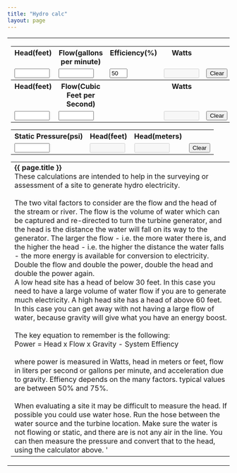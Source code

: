 ```yaml
---
title: "Hydro calc"
layout: page
---
```

<script type="text/javascript">
<!--
function perRound(num, precision) {
  precision = typeof(precision) != 'undefined' ? precision : 9;
	// remark if passed from caller
	precision = parseInt(precision); // make certain the decimal precision is an integer
	var result1 = num * Math.pow(10, precision);
	var result2 = Math.round(result1);
	var result3 = result2 / Math.pow(10, precision);
	return result3;
}


function docalc2()
{
  document.temps.watts2.value=perRound(Number(document.temps.head2.value * document.temps.flow2.value * 0.18 * (document.temps.efficiency2.value *.01)),Number(2));
  document.temps.watts3.value=document.temps.watts2.value
  document.temps.head3.value=document.temps.head2.value;

  document.temps.flow3.value=perRound(Number(document.temps.flow2.value * 0.002228),6);
  
  document.temps.pressure4.value=perRound(Number(document.temps.head2.value * 0.432781),6);
  docalc4();
}
function clearForm2()
{
  document.temps.head2.value = "";
  document.temps.flow2.value = "";
  document.temps.efficiency2.value = "";
  document.temps.watts2.value = "";
  document.temps.head3.value = "";
  document.temps.flow3.value = "";
  document.temps.watts3.value = "";
}
function docalc3()
{
  document.temps.head2.value=document.temps.head3.value;

  document.temps.flow2.value=perRound(Number(document.temps.flow3.value * 448.9),Number(2));

  document.temps.watts2.value=perRound(Number(document.temps.head2.value * document.temps.flow2.value * 0.18 * (document.temps.efficiency2.value *.01)),Number(2));
  document.temps.watts3.value=document.temps.watts2.value

  document.temps.pressure4.value=perRound(Number(document.temps.head3.value * 0.432781),6);
  docalc4();
}
function clearForm3()
{
  document.temps.head2.value = "";
  document.temps.flow2.value = "";
  document.temps.efficiency2.value = "";
  document.temps.watts2.value = "";
  document.temps.head3.value = "";
  document.temps.flow3.value = "";
  document.temps.watts3.value = "";
}
function docalc4()
{
  pressure4=Number(document.temps.pressure4.value);

  document.temps.headfeet4.value=perRound(Number(pressure4 / 0.432781),Number(2));
  document.temps.headmeters4.value=perRound(Number(document.temps.headfeet4.value * 0.3048),Number(2));

  document.temps.head2.value = document.temps.headfeet4.value;
  document.temps.head3.value = document.temps.headfeet4.value;

}
function clearForm4()
{
  document.temps.pressure4.value = "";
  document.temps.headfeet4.value = "";
  document.temps.headmeters4.value = "";
}
//-->
</script>
<table width="100%" cellpadding="4" cellspacing="0" border="0" align="center">
<tr>
<td>
<form name="temps">
<table align="center">
    <tr>
      <th valign="top">Head(feet)</th>
      <th valign="top">Flow(gallons per minute)</th>
      <th valign="top">Efficiency(%)</th>
      <th valign="top">Watts</th>
      <th valign="top">&nbsp;</th>
  	</tr>
    <tr>
  	  <td valign="top"><input type="text" name="head2" onChange="docalc2()" style="width:6em" value="" maxlength="6" size="6" />	</td>
  	  <td valign="top"><input type="text" name="flow2" onChange="docalc2()" style="width:6em" value="" maxlength="6" size="6" />	</td>
  	  <td valign="top"><input type="text" name="efficiency2" onChange="docalc2()" style="width:3em" value="50" maxlength="3" size="3" />	</td>
  	  <td valign="top"><input type="text" name="watts2" disabled="disabled" style="width:6em" value="" maxlength="6" size="6" />	</td>
  	  <td valign="top"><input type="button"  value="Clear" onClick=clearForm2() />	</td>
    </tr>
    <tr>
      <th valign="top">Head(feet)</th>
      <th valign="top">Flow(Cubic Feet per Second)</th>
      <th valign="top">&nbsp;</th>
      <th valign="top">Watts</th>
      <th valign="top">&nbsp;</th>
  	</tr>
    <tr>
  	  <td valign="top"><input type="text" name="head3" onChange="docalc3()" style="width:6em" value="" maxlength="6" size="6" />	</td>
  	  <td valign="top"><input type="text" name="flow3" onChange="docalc3()" style="width:6em" value="" maxlength="6" size="6" />	</td>
  	  <td valign="top">&nbsp;</td>
  	  <td valign="top"><input type="text" name="watts3" disabled="disabled" style="width:6em" value="" maxlength="6" size="6" />	</td>
  	  <td valign="top"><input type="button"  value="Clear" onClick=clearForm3() />	</td>
    </tr>
</table>
<table align="center">
    <tr>
      <th valign="top">Static Pressure(psi)</th>
      <th valign="top">Head(feet)</th>
      <th valign="top">Head(meters)</th>
      <th valign="top">&nbsp;</th>
  	</tr>
    <tr>
  	  <td valign="top"><input type="text" name="pressure4" onChange="docalc4()" style="width:6em" value="" maxlength="6" size="4" />	</td>
  	  <td valign="top"><input type="text" name="headfeet4" disabled="disabled" style="width:6em" value="" maxlength="6" size="4" />	</td>
  	  <td valign="top"><input type="text" name="headmeters4" disabled="disabled" style="width:6em" value="" maxlength="6" size="4" />	</td>
  	  <td valign="top"><input type="button"  value="Clear" onClick=clearForm4() />	</td>
    </tr>
</table>
</form>
<table align="center">
	<tr>
	  <td>
      <b>{{ page.title }}</b><br />
These calculations are intended to help in the surveying or assessment of a site to generate 
hydro electricity.
<br /><br />
The two vital factors to consider are the flow and the head of the stream or river. 
The flow is the volume of water which can be captured and re-directed to turn the 
turbine generator, and the head is the distance the water will fall on its way to the 
generator. The larger the flow - i.e. the more water there is, and the higher the head 
- i.e. the higher the distance the water falls - the more energy is available for conversion 
to electricity. Double the flow and double the power, double the head and double the power 
again.<br />
A low head site has a head of below 30 feet. In this case you need to have a large volume 
of water flow if you are to generate much electricity. A high head site has a head of above 
60 feet. In this case you can get away with not having a large flow of water, because 
gravity will give what you have an energy boost.<br /><br />
The key equation to remember is the following:
<br />Power = Head x Flow x Gravity - System Effiency<br /><br />
where power is measured in Watts, head in meters or feet, flow in liters per second or 
gallons per minute, and acceleration due to gravity.  Effiency depends on the many factors.
typical values are between 50% and 75%.<br /><br />
When evaluating a site it may be difficult to measure the head.  If possible you could use
water hose.   Run the hose between the water source and the turbine location.  Make sure the 
water is not flowing or static, and there are is not any air in the line.  You can then measure 
the pressure and convert that to the head, using the calculator above. '
	  </td>
	</tr>
</table>
</td>
</tr>
</table>
